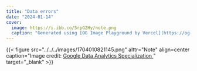 ```yaml
---
title: "Data errors"
date: "2024-01-14"
cover:
  image: https://i.ibb.co/5rpG2Hy/note.png
  caption: "Generated using [OG Image Playground by Vercel](https://og-playground.vercel.app/)"
---
```


{{< figure src="../../../images/1704010821145.png" alttr="Note" align=center caption="Image credit: [Google Data Analytics Specialization ](https://www.coursera.org/specializations/data-analytics-certificate)" target="_blank" >}}
